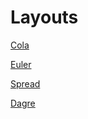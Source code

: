 # Layouts

[Cola](https://physicalpixel.github.io/Cytoscape/Cola/index.htm)

[Euler](https://physicalpixel.github.io/Cytoscape/Cola/index.htm)

[Spread](https://physicalpixel.github.io/Cytoscape/Cola/index.htm)

[Dagre](https://physicalpixel.github.io/Cytoscape/Cola/index.htm)
